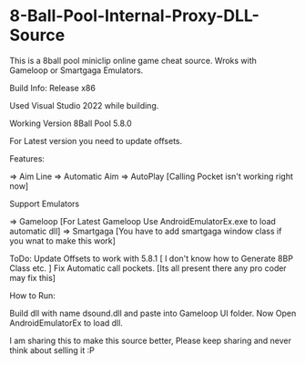 # 8-Ball-Pool-Internal-Proxy-DLL-Source
This is a 8ball pool miniclip online game cheat source. Wroks with Gameloop or Smartgaga Emulators.


Build Info:  Release x86

Used Visual Studio 2022 while building.


Working Version 8Ball Pool 5.8.0

For Latest version you need to update offsets.

Features:

=> Aim Line
=> Automatic Aim
=> AutoPlay [Calling Pocket isn't working right now]


Support Emulators

=> Gameloop [For Latest Gameloop Use AndroidEmulatorEx.exe to load automatic dll]
=> Smartgaga [You have to add smartgaga window class if you wnat to make this work]

ToDo:
Update Offsets to work with 5.8.1 [ I don't know how to Generate 8BP Class etc. ]
Fix Automatic call pockets. [Its all present there any pro coder may fix this]

How to Run:

Build dll with name dsound.dll and paste into Gameloop UI folder. Now Open AndroidEmulatorEx to load dll.

I am sharing this to make this source better, Please keep sharing and never think about selling it :P
